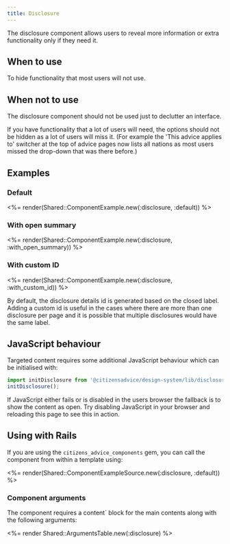 ```yaml
---
title: Disclosure
---
```


The disclosure component allows users to reveal more information or extra functionality only if they need it.

## When to use

To hide functionality that most users will not use.

## When not to use

The disclosure component should not be used just to declutter an interface.

If you have functionality that a lot of users will need, the options should not be hidden as a lot of users will miss it. (For example the 'This advice applies to' switcher at the top of advice pages now lists all nations as most users missed the drop-down that was there before.)

## Examples

### Default

<%= render(Shared::ComponentExample.new(:disclosure, :default)) %>

### With open summary

<%= render(Shared::ComponentExample.new(:disclosure, :with_open_summary)) %>

### With custom ID

<%= render(Shared::ComponentExample.new(:disclosure, :with_custom_id)) %>

By default, the disclosure details id is generated based on the closed label. Adding a custom id is useful in the cases where there are more than one disclosure per page and it is possible that multiple disclosures would have the same label.

## JavaScript behaviour

Targeted content requires some additional JavaScript behaviour which can be initialised with:

```js
import initDisclosure from '@citizensadvice/design-system/lib/disclosure';
initDisclosure();
```

If JavaScript either fails or is disabled in the users browser the fallback is to show the content as open. Try disabling JavaScript in your browser and reloading this page to see this in action.

## Using with Rails

If you are using the `citizens_advice_components` gem, you can call the component from within a template using:

<%= render(Shared::ComponentExampleSource.new(:disclosure, :default)) %>

### Component arguments

The component requires a content` block for the main contents along with the following arguments:

<%= render Shared::ArgumentsTable.new(:disclosure) %>
